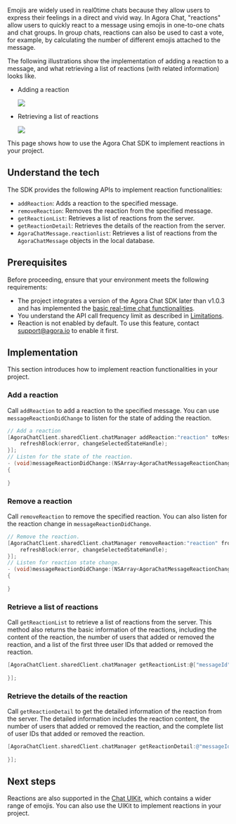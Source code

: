 Emojis are widely used in real0time chats because they allow users to express their feelings in a direct and vivid way. In Agora Chat, "reactions" allow users to quickly react to a message using emojis in one-to-one chats and chat groups. In group chats, reactions can also be used to cast a vote, for example, by calculating the number of different emojis attached to the message. 

The following illustrations show the implementation of adding a reaction to a message, and what retrieving a list of reactions (with related information) looks like.

- Adding a reaction

  ![](https://web-cdn.agora.io/docs-files/1655257804635)
	
- Retrieving a list of reactions

  ![](https://web-cdn.agora.io/docs-files/1655257845986)

This page shows how to use the Agora Chat SDK to implement reactions in your project.

## Understand the tech

The SDK provides the following APIs to implement reaction functionalities:

- `addReaction`: Adds a reaction to the specified message.
- `removeReaction`: Removes the reaction from the specified message.
- `getReactionList`: Retrieves a list of reactions from the server.
- `getReactionDetail`: Retrieves the details of the reaction from the server.
- `AgoraChatMessage.reactionlist`: Retrieves a list of reactions from the `AgoraChatMessage` objects in the local database.

## Prerequisites

Before proceeding, ensure that your environment meets the following requirements:

- The project integrates a version of the Agora Chat SDK later than v1.0.3 and has implemented the [basic real-time chat functionalities](./agora_chat_get_started_ios?platform=iOS).
- You understand the API call frequency limit as described in [Limitations](./agora_chat_limitation?platform=iOS).
- Reaction is not enabled by default. To use this feature, contact support@agora.io to enable it first.

## Implementation

This section introduces how to implement reaction functionalities in your project.

### Add a reaction

Call `addReaction` to add a reaction to the specified message. You can use `messageReactionDidChange` to listen for the state of adding the reaction.

```Objective-C
// Add a reaction
[AgoraChatClient.sharedClient.chatManager addReaction:"reaction" toMessage:"messageId" completion:^(AgoraChatError * _Nullable error) {
	refreshBlock(error, changeSelectedStateHandle);
}];
// Listen for the state of the reaction.
- (void)messageReactionDidChange:(NSArray<AgoraChatMessageReactionChange *> *)changes
{
	
}
```

### Remove a reaction

Call `removeReaction` to remove the specified reaction. You can also listen for the reaction change in `messageReactionDidChange`.

```Objective-C
// Remove the reaction.
[AgoraChatClient.sharedClient.chatManager removeReaction:"reaction" fromMessage:"messageId" completion:^(AgoraChatError * _Nullable error) {
	refreshBlock(error, changeSelectedStateHandle);
}];
// Listen for reaction state change.
- (void)messageReactionDidChange:(NSArray<AgoraChatMessageReactionChange *> *)changes
{
	
}
```

### Retrieve a list of reactions

Call `getReactionList` to retrieve a list of reactions from the server. This method also returns the basic information of the reactions, including the content of the reaction, the number of users that added or removed the reaction, and a list of the first three user IDs that added or removed the reaction.

```Objective-C
[AgoraChatClient.sharedClient.chatManager getReactionList:@["messageId"] groupId:@"groupId" chatType:AgoraChatTypeChat completion:^(NSDictionary<NSString *, AgoraChatMessageReaction *> * _Nonnull, AgoraChatError * _Nullable) {
                    
}];
```

### Retrieve the details of the reaction

Call `getReactionDetail` to get the detailed information of the reaction from the server. The detailed information includes the reaction content, the number of users that added or removed the reaction, and the complete list of user IDs that added or removed the reaction.

```Objective-C
[AgoraChatClient.sharedClient.chatManager getReactionDetail:@"messageId" reaction:@"reaction" cursor:nil pageSize:30 completion:^(AgoraChatMessageReaction * _Nonnull, NSString * _Nullable cursor, AgoraChatError * _Nullable) {
            
}];
```

## Next steps

Reactions are also supported in the [Chat UIKit](./agora_chat_uikit_ios?platform=iOS), which contains a wider range of emojis. You can also use the UIKit to implement reactions in your project.